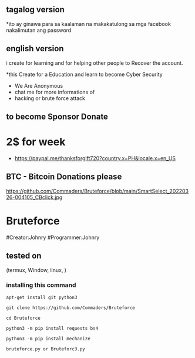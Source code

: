 



## tagalog version

*ito ay ginawa para sa kaalaman na makakatulong sa
mga facebook nakalimutan ang password

## english version
i create for learning and for helping other 
people to Recover the account.

*this Create for a Education and learn to
become Cyber Security

* We Are Anonymous
* chat me for more informations of
* hacking or brute force attack

## to become Sponsor Donate 
   # 2$ for week
- https://paypal.me/thanksforgift720?country.x=PH&locale.x=en_US

## BTC - Bitcoin Donations please
https://github.com/Commaders/Bruteforce/blob/main/SmartSelect_20220326-004105_CBclick.jpg


# Bruteforce
#Creator:Johnry
#Programmer:Johnry 

## tested on
(termux, Window, linux, )

### installing this command

```
apt-get install git python3

git clone https://github.com/Commaders/Bruteforce

cd Bruteforce

python3 -m pip install requests bs4

python3 -m pip install mechanize

bruteforce.py or Bruteforc3.py

